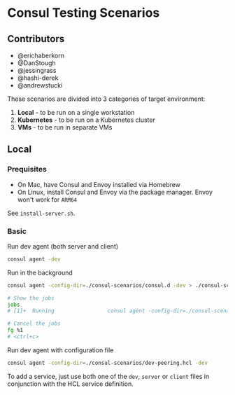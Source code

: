 # Consul Testing Scenarios

## Contributors
* @erichaberkorn
* @DanStough
* @jessingrass
* @hashi-derek
* @andrewstucki

These scenarios are divided into 3 categories of target environment:
1. **Local** - to be run on a single workstation
2. **Kubernetes** - to be run on a Kubernetes cluster
3. **VMs** - to be run in separate VMs

## Local
### Prequisites

* On Mac, have Consul and Envoy installed via Homebrew
* On Linux, install Consul and Envoy via the package manager. Envoy won't work for `ARM64`

See `install-server.sh`.

### Basic

Run dev agent (both server and client)
```bash
consul agent -dev
```

Run in the background
```bash
consul agent -config-dir=./consul-scenarios/consul.d -dev > ./consul-scenarios/logs/test-one.log &

# Show the jobs
jobs 
# [1]+  Running                 consul agent -config-dir=./consul-scenarios/consul.d -dev > ./consul-scenarios/logs/test-one.log &

# Cancel the jobs 
fg %1
# <ctrl+c>
```

Run dev agent with configuration file 
```bash
consul agent -config-dir=./consul-scenarios/dev-peering.hcl -dev
```
 
To add a service, just use both one of the `dev`, `server` or `client` files in conjunction with the HCL service definition.
